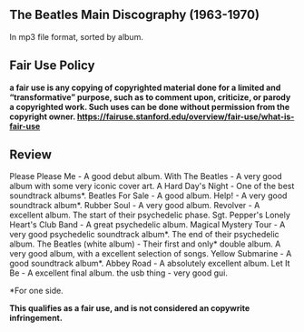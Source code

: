 ## The Beatles Main Discography (1963-1970)
In mp3 file format, sorted by album.

## Fair Use Policy

**a fair use is any copying of copyrighted material done for a limited 
and “transformative” purpose, such as to comment upon, criticize, or 
parody a copyrighted work. Such uses can be done without permission 
from the copyright owner. 
https://fairuse.stanford.edu/overview/fair-use/what-is-fair-use**

## Review

Please Please Me - A good debut album.
With The Beatles - A very good album with some very iconic cover art.
A Hard Day's Night - One of the best soundtrack albums*. 
Beatles For Sale - A good album.
Help! - A very good soundtrack album*.
Rubber Soul - A very good album.
Revolver - A excellent album. The start of their psychedelic phase.
Sgt. Pepper's Lonely Heart's Club Band - A great psychedelic album.
Magical Mystery Tour - A very good psychedelic soundtrack album*. The end of their psychedelic album.
The Beatles (white album) - Their first and only* double album. A very good album, with a excellent selection of songs.
Yellow Submarine - A good soundtrack album*.
Abbey Road - A absolutely excellent album.
Let It Be - A excellent final album.
the usb thing - very good gui.

*For one side.

**This qualifies as a fair use, and is not considered an copywrite infringement.**

